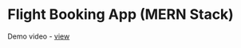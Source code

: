 # Flight Booking App (MERN Stack)
Demo video - [view](https://drive.google.com/file/d/1db8TB-UulLwSIKZe2833kjhluKKTr4iN/view?usp=drive_link)
